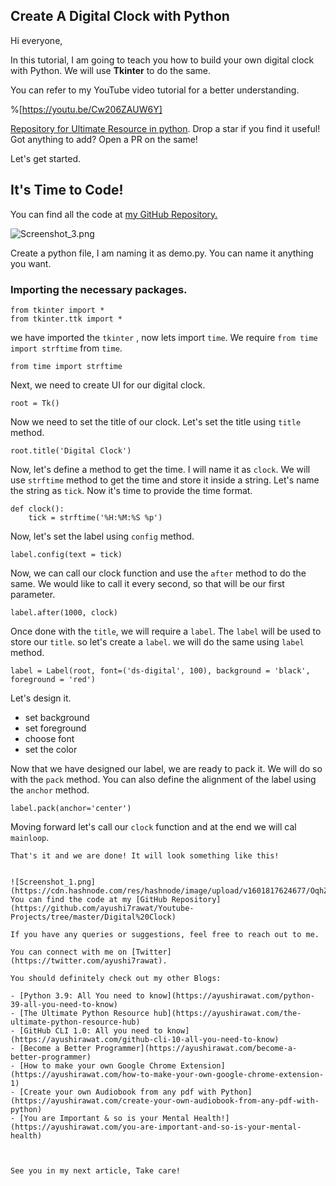 ## Create A Digital Clock with Python

Hi everyone,

In this tutorial, I am going to teach you how to build your own digital clock with Python. We will use **Tkinter** to do the same.

You can refer to my YouTube video tutorial for a better understanding.

%[https://youtu.be/Cw206ZAUW6Y]

[Repository for Ultimate Resource in python](https://github.com/ayushi7rawat/Ultimate-Python-Resource-Hub). Drop a star if you find it useful! Got anything to add? Open a PR on the same!


Let's get started.
## It's Time to Code!
You can find all the code at [my GitHub Repository.](https://github.com/ayushi7rawat/Youtube-Projects/tree/master/Digital%20Clock)


![Screenshot_3.png](https://cdn.hashnode.com/res/hashnode/image/upload/v1601817747383/FUxKAo2_z.png)

Create a python file, I am naming it as demo.py. You can name it anything you want.

### Importing the necessary packages.

```
from tkinter import *
from tkinter.ttk import *
```
we have imported the `tkinter` , now lets import `time`. We require `from time import strftime` from `time`.
```
from time import strftime
```
Next, we need to create UI for our digital clock. 
```
root = Tk()
```
Now we need to set the title of our clock. Let's set the title using `title` method.
```
root.title('Digital Clock')
```
Now, let's define a method to get the time. I will name it as `clock`. We will use `strftime` method to get the time and store it inside a string. Let's name the string as `tick`. Now it's time to provide the time format.

```
def clock():
	tick = strftime('%H:%M:%S %p')
```
Now, let's set the label using `config` method.
```
label.config(text = tick)
```
Now, we can call our clock function and use the `after` method to do the same. We would like to call it every second, so that will be our first parameter.
```
label.after(1000, clock)
```
 
Once done with the `title`, we will require a `label`. The `label` will be used to store our `title`. so let's create a `label`. we will do the same using `label` method. 
```
label = Label(root, font=('ds-digital', 100), background = 'black', foreground = 'red')
```
Let's design it.
-  set background
- set foreground
- choose font 
- set the color

Now that we have designed our label, we are ready to pack it. We will do so with the `pack` method. You can also define the alignment of the label using the `anchor` method.
```
label.pack(anchor='center')
```

Moving forward let's call our `clock` function and at the end we will cal `mainloop`.
```
That's it and we are done! It will look something like this!


![Screenshot_1.png](https://cdn.hashnode.com/res/hashnode/image/upload/v1601817624677/OqhZG5UH0.png)
You can find the code at my [GitHub Repository](https://github.com/ayushi7rawat/Youtube-Projects/tree/master/Digital%20Clock)

If you have any queries or suggestions, feel free to reach out to me.

You can connect with me on [Twitter](https://twitter.com/ayushi7rawat).

You should definitely check out my other Blogs:

- [Python 3.9: All You need to know](https://ayushirawat.com/python-39-all-you-need-to-know)
- [The Ultimate Python Resource hub](https://ayushirawat.com/the-ultimate-python-resource-hub)
- [GitHub CLI 1.0: All you need to know](https://ayushirawat.com/github-cli-10-all-you-need-to-know)
- [Become a Better Programmer](https://ayushirawat.com/become-a-better-programmer)
- [How to make your own Google Chrome Extension](https://ayushirawat.com/how-to-make-your-own-google-chrome-extension-1)
- [Create your own Audiobook from any pdf with Python](https://ayushirawat.com/create-your-own-audiobook-from-any-pdf-with-python)
- [You are Important & so is your Mental Health!](https://ayushirawat.com/you-are-important-and-so-is-your-mental-health)



See you in my next article, Take care!